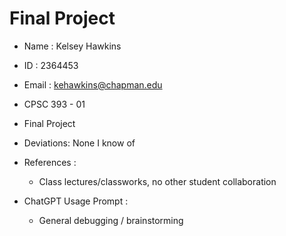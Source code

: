 # Final Project

* Name : Kelsey Hawkins
* ID : 2364453
* Email : kehawkins@chapman.edu
* CPSC 393 - 01
* Final Project
* Deviations: None I know of
* References :
  * Class lectures/classworks, no other student collaboration

* ChatGPT Usage Prompt :
  * General debugging / brainstorming
